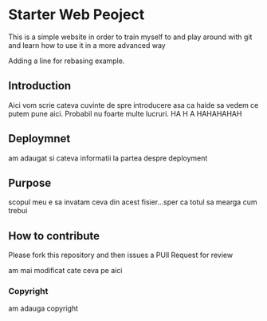 # Starter Web Peoject

This is a simple website in order to train myself to 
and play around with git and learn how to use it in a more advanced way

Adding a line for rebasing example.

## Introduction

Aici vom scrie cateva cuvinte de spre introducere
asa ca haide sa vedem ce putem pune aici. Probabil nu foarte multe
lucruri. HA H A  HAHAHAHAH

## Deploymnet

am adaugat si cateva informatii la partea despre deployment

## Purpose 

scopul meu e sa invatam ceva din acest fisier...sper ca totul sa mearga cum trebui
## How to contribute

Please fork this repository and then issues a PUll Request for review

am mai modificat cate ceva pe aici

### Copyright

am adauga copyright